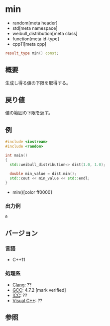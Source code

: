 # min
* random[meta header]
* std[meta namespace]
* weibull_distribution[meta class]
* function[meta id-type]
* cpp11[meta cpp]

```cpp
result_type min() const;
```

## 概要
生成し得る値の下限を取得する。


## 戻り値
値の範囲の下限を返す。


## 例
```cpp example
#include <iostream>
#include <random>

int main()
{
  std::weibull_distribution<> dist(1.0, 1.0);

  double min_value = dist.min();
  std::cout << min_value << std::endl;
}
```
* min()[color ff0000]

### 出力例
```
0
```

## バージョン
### 言語
- C++11

### 処理系
- [Clang](/implementation.md#clang): ??
- [GCC](/implementation.md#gcc): 4.7.2 [mark verified]
- [ICC](/implementation.md#icc): ??
- [Visual C++](/implementation.md#visual_cpp): ??


## 参照


